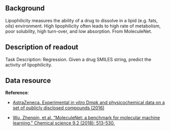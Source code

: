 ## Background
Lipophilicity measures the ability of a drug to dissolve in a lipid (e.g. fats, oils) environment. High lipophilicity often leads to high rate of metabolism, poor solubility, high turn-over, and low absorption. From MoleculeNet.

## Description of readout
Task Description: Regression. Given a drug SMILES string, predict the activity of lipophilicity.


## Data resource
**Reference**: 

- [AstraZeneca. Experimental in vitro Dmpk and physicochemical data on a set of publicly disclosed compounds (2016)](https://doi.org/10.6019/chembl3301361)

- [Wu, Zhenqin, et al. “MoleculeNet: a benchmark for molecular machine learning.” Chemical science 9.2 (2018): 513-530.](https://pubs.rsc.org/--/content/articlehtml/2018/sc/c7sc02664a)
